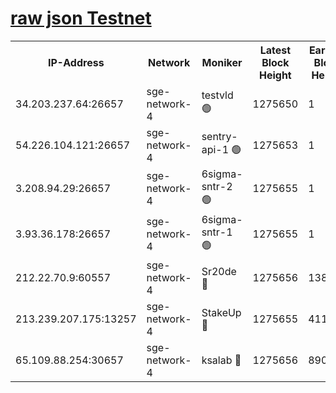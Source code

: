 
[raw json Testnet](https://rpc-check.sget.stavr.tech/sget/rpc-sget-result.json)
=


<table><tr><th>IP-Address</th><th>Network</th><th>Moniker</th><th>Latest Block Height</th><th>Earliest Block Height</th><th>Catching Up</th><th>Tx Index</th><th>Voting Power</th><th>Scan Time</th></tr><tr><td>34.203.237.64:26657</td><td>sge-network-4</td><td>testvld 🟢</td><td>1275650</td><td>1</td><td>False</td><td>on</td><td>0</td><td>2024-01-26T07:37:04.184936124UTC</td></tr><tr><td>54.226.104.121:26657</td><td>sge-network-4</td><td>sentry-api-1 🟢</td><td>1275653</td><td>1</td><td>False</td><td>on</td><td>0</td><td>2024-01-26T07:37:21.316235368UTC</td></tr><tr><td>3.208.94.29:26657</td><td>sge-network-4</td><td>6sigma-sntr-2 🟢</td><td>1275655</td><td>1</td><td>False</td><td>on</td><td>0</td><td>2024-01-26T07:37:31.326974665UTC</td></tr><tr><td>3.93.36.178:26657</td><td>sge-network-4</td><td>6sigma-sntr-1 🟢</td><td>1275655</td><td>1</td><td>False</td><td>on</td><td>0</td><td>2024-01-26T07:37:33.980906162UTC</td></tr><tr><td>212.22.70.9:60557</td><td>sge-network-4</td><td>Sr20de 🔴</td><td>1275656</td><td>138001</td><td>False</td><td>on</td><td>104</td><td>2024-01-26T07:37:36.757590148UTC</td></tr><tr><td>213.239.207.175:13257</td><td>sge-network-4</td><td>StakeUp 🔴</td><td>1275655</td><td>411001</td><td>False</td><td>off</td><td>100</td><td>2024-01-26T07:37:30.391924888UTC</td></tr><tr><td>65.109.88.254:30657</td><td>sge-network-4</td><td>ksalab 🔴</td><td>1275656</td><td>890001</td><td>False</td><td>off</td><td>1148</td><td>2024-01-26T07:37:34.296577910UTC</td></tr></table>
